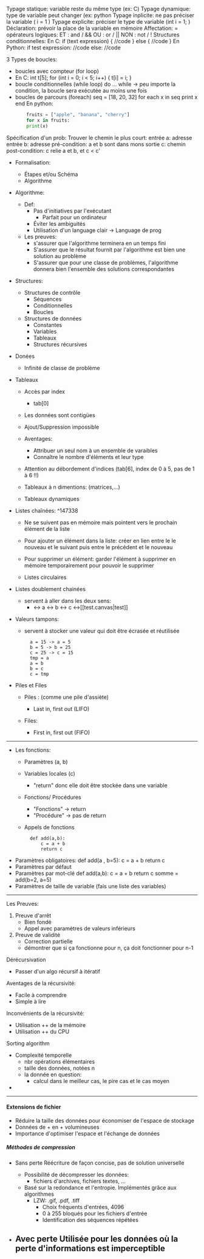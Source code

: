 Typage statique: variable reste du même type (ex: C)
Typage dynamique: type de variable peut changer (ex: python
Typage inplicite: ne pas préciser la variable ( i = 1 )
Typage explicite: préciser le type de variable (int i = 1; )
Déclaration: prévoir la place de la variable en mémoire
Affectation: =
opérateurs logiques:
ET : and / &&
OU : or / ||
NON : not / !
Structures conditionnelles:
	En C:
		if (text expression)
		{
		//code
		}
		else
		{
		//code
		}
		En Python:
		if test expression:
		//code
		else:
		//code
		
3 Types de boucles:
- boucles avec compteur (for loop)
- En C:
int t[5];
for (int i = 0; i < 5; i++)
{
t[i] = i;
}
- boucle conditionnelles (while loop)
do ... while -> peu importe la condition, la boucle sera exécutée au moins une fois
- boucles de parcours (foreach)
		seq = [18, 20, 32]
		for each x in seq
		print x
		end
	En python:
	```py
		fruits = ["apple", "banana", "cherry"]
		for x in fruits:
		print(x)
	```
Spécification d'un prob:
Trouver le chemin le plus court:
	entrée a: adresse
	entrée b: adresse
	pré-condition: a et b sont dans mons
	sortie c: chemin
	post-condition: c relie a et b, et c < c'
- Formalisation:
	- Étapes et/ou Schéma
	- Algorithme

- Algorithme:
	- Def: 
		- Pas d'initiatives par l'exécutant
			- Parfait pour un ordinateur
		- Éviter les ambiguités
		- Utilisation d'un language clair -> Language de prog
	- Les preuves:
		- s'assurer que l'algorithme terminera en un temps fini
		- S'assurer que le résultat fournit par l'algorithme est bien une solution au problème
		- S'assurer que pour une classe de problèmes, l'algorithme donnera bien l'ensemble des solutions correspondantes

- Structures: 
	- Structures de contrôle
		- Séquences
		- Conditionnelles
		- Boucles
	- Structures de données
		- Constantes
		- Variables
		- Tableaux
		- Structures récursives


- Donées
	- Infinité de classe de problème

-  Tableaux
	- Accès par index
		- tab[0]
	- Les données sont contigües
	- Ajout/Suppression impossible

	- Aventages:
		- Attribuer un seul nom à un ensemble de varaibles
		- Connaître le nombre d'éléments et leur type
	- Attention au débordement d'indices (tab[6], index de 0 à 5, pas de 1 à 6 !!)
	- Tableaux à n dimentions: (matrices,...)
	- Tableaux dynamiques

- Listes chaînées: ^147338
	- Ne se suivent pas en mémoire mais pointent vers le prochain élément de la liste
	- Pour ajouter un élément dans la liste: créer en lien entre le le nouveau et le suivant puis entre le précédent et le nouveau
	- Pour supprimer un élément: garder l'élément à supprimer en mémoire temporairement pour pouvoir le supprimer

	- Listes circulaires 
- Listes doublement chainées
	- servent à aller dans les deux sens:
		- <-> a <-> b <-> c  <->[[test.canvas|test]]

- Valeurs tampons: 
	- servent à stocker une valeur qui doit être écrasée et réutilisée

			a = 15 -> a = 5
			b = 5 -> b = 25
			c = 25 -> c = 15
			tmp = a
			a = b
			b = c
			c = tmp

- Piles et Files
	- Piles : (comme une pile d'assiète)
		- Last in, first out (LIFO)

	- Files:
		- First in, first out (FIFO)

---

- Les fonctions: 
	- Paramètres (a, b)
	- Variables locales (c)
		- "return" donc elle doit être stockée dans une variable
	- Fonctions/ Procédures
		- "Fonctions" -> return
		- "Procédure" -> pas de return
	- Appels de fonctions

			def add(a,b):
				c = a + b
				return c
			
- Paramètres obligatoires:
		def add(a , b=5):
			c = a + b
			return c
- Paramètres par défaut
- Paramètres par mot-clé
		def add(a,b):
			c = a + b
			return c
		somme = add(b=2, a=5)
- Paramètres de taille de variable (fais une liste des variables)

---

Les Preuves:

1) Preuve d'arrêt
	- Bien fondé
	- Appel avec paramètres de valeurs inférieurs
2) Preuve de validité 
	- Correction partielle
	- démontrer que si ça fonctionne pour n, ça doit fonctionner pour n-1

Dérécursivation
- Passer d'un algo récursif à  itératif

Aventages de la récursivité:
-  Facile à comprendre
-  Simple à lire

Inconvénients de la récursivité:
-  Utilisation ++ de la mémoire
-  Utilisation ++ du CPU


Sorting algorithm

- Complexité temporelle
	- nbr opérations élémentaires
	- taille des données, notées n
	- la donnée en question:
		- calcul dans le meilleur cas, le pire cas et le cas moyen
- 


---

#### Extensions de fichier

- Réduire la taille des données pour économiser de l'espace de stockage
- Données de + en + volumineuses
- Importance d'optimiser l'espace et l'échange de données

##### Méthodes de compression
- Sans perte
	Réécriture de façon concise, pas de solution universelle
	- Possibilité de décompresser les données: 
		- fichiers d'archives, fichiers textes, ...
	- Basé sur la redondance et l'entropie. Implémentés grâce aux algorithmes
		- LZW: .gif, .pdf, .tiff
			- Choix fréquents d'entrées, 4096
			- 0 à 255 bloqués pour les fichiers d'entrée
			- Identification des séquences répétées 


- Avec perte
	Utilisée pour les données où la perte d'informations est imperceptible
	- 

 

 